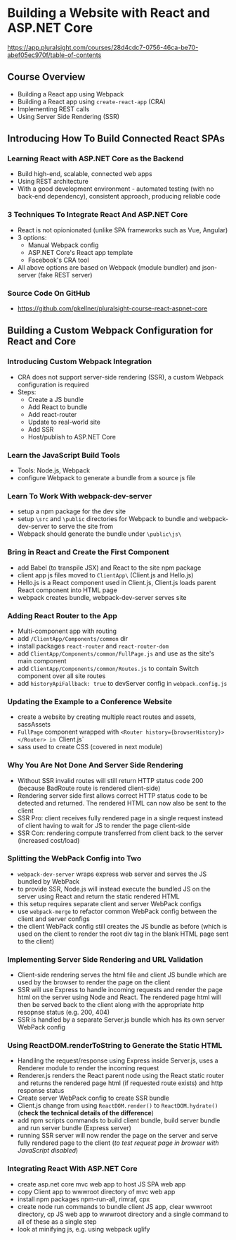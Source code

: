 # Building a Website with React and ASP.NET Core
https://app.pluralsight.com/courses/28d4cdc7-0756-46ca-be70-abef05ec970f/table-of-contents

## Course Overview
- Building a React app using Webpack
- Building a React app using `create-react-app` (CRA)
- Implementing REST calls
- Using Server Side Rendering (SSR)

## Introducing How To Build Connected React SPAs
### Learning React with ASP.NET Core as the Backend
- Build high-end, scalable, connected web apps
- Using REST architecture
- With a good development environment - automated testing (with no back-end dependency), consistent approach, producing reliable code

### 3 Techniques To Integrate React And ASP.NET Core
- React is not opionionated (unlike SPA frameworks such as Vue, Angular)
- 3 options:
  - Manual Webpack config
  - ASP.NET Core's React app template
  - Facebook's CRA tool
 - All above options are based on Webpack (module bundler) and json-server (fake REST server)
 
### Source Code On GitHub
- https://github.com/pkellner/pluralsight-course-react-aspnet-core
 
## Building a Custom Webpack Configuration for React and Core
### Introducing Custom Webpack Integration
- CRA does not support server-side rendering (SSR), a custom Webpack configuration is required
- Steps:
  - Create a JS bundle
  - Add React to bundle
  - Add react-router
  - Update to real-world site
  - Add SSR
  - Host/publish to ASP.NET Core

### Learn the JavaScript Build Tools
- Tools: Node.js, Webpack
- configure Webpack to generate a bundle from a source js file

### Learn To Work With webpack-dev-server
- setup a npm package for the dev site
- setup `\src` and `\public` directories for Webpack to bundle and webpack-dev-server to serve the site from
- Webpack should generate the bundle under `\public\js\`

### Bring in React and Create the First Component
- add Babel (to transpile JSX) and React to the site npm package
- client app js files moved to `ClientApp\` (Client.js and Hello.js)
- Hello.js is a React component used in Client.js, Client.js loads parent React component into HTML page
- webpack creates bundle, webpack-dev-server serves site

### Adding React Router to the App
- Multi-component app with routing
- add `/ClientApp/Components/common` dir
- install packages `react-router` and `react-router-dom`
- add `ClientApp/Components/common/FullPage.js` and use as the site's main component
- add `ClientApp/Components/common/Routes.js` to contain Switch component over all site routes
- add `historyApiFallback: true` to devServer config in `webpack.config.js`

### Updating the Example to a Conference Website
- create a website by creating multiple react routes and assets, sassAssets
- `FullPage` component wrapped with `<Router history={browserHistory}> </Router> in `Client.js`
- sass used to create CSS (covered in next module)

### Why You Are Not Done And Server Side Rendering
- Without SSR invalid routes will still return HTTP status code 200 (because BadRoute route is rendered client-side)
- Rendering server side first allows correct HTTP status code to be detected and returned. The rendered HTML can now also be sent to the client
- SSR Pro: client receives fully rendered page in a single request instead of client having to wait for JS to render the page client-side
- SSR Con: rendering compute transferred from client back to the server (increased cost/load)

### Splitting the WebPack Config into Two
- `webpack-dev-server` wraps express web server and serves the JS bundled by WebPack
- to provide SSR, Node.js will instead execute the bundled JS on the server using React and return the static rendered HTML
- this setup requires separate client and server WebPack configs
- use `webpack-merge` to refactor common WebPack config between the client and server configs
- the client WebPack config still creates the JS bundle as before (which is used on the client to render the root div tag in the blank HTML page sent to the client)

### Implementing Server Side Rendering and URL Validation
- Client-side rendering serves the html file and client JS bundle which are used by the browser to render the page on the client
- SSR will use Express to handle incoming requests and render the page html on the server using Node and React.  The rendered page html will then be served back to the client along with the appropriate http resopnse status (e.g. 200, 404)
- SSR is handled by a separate Server.js bundle which has its own server WebPack config

###  Using ReactDOM.renderToString to Generate the Static HTML
- Handilng the request/response using Express inside Server.js, uses a Renderer module to render the incoming request
- Renderer.js renders the React parent node using the React static router and returns the rendered page html (if requested route exists) and http response status
- Create server WebPack config to create SSR bundle
- Client.js change from using `ReactDOM.render()` to `ReactDOM.hydrate()` (**check the technical details of the difference**)
- add npm scripts commands to build client bundle, build server bundle and run server bundle (Express server)
- running SSR server will now render the page on the server and serve fully rendered page to the client (*to test request page in browser with JavaScript disabled*)

### Integrating React With ASP.NET Core
- create asp.net core mvc web app to host JS SPA web app
- copy Client app to wwwroot directory of mvc web app
- install npm packages npm-run-all, rimraf, cpx
- create node run commands to bundle client JS app, clear wwwroot directory, cp JS web app to wwwroot directory and a single command to all of these as a single step
- look at minifying js, e.g. using webpack uglify




